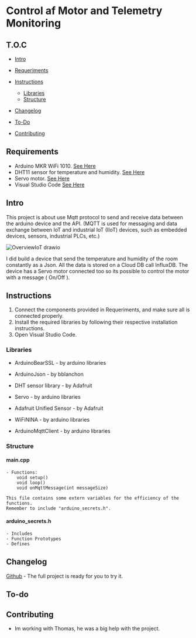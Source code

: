 # Control af Motor and Telemetry Monitoring



## T.O.C

* [Intro](#Intro)
* [Requeriments](#Requeriments)

* [Instructions](#Instructions)

   * [Libraries](#Libraries)
   * [Structure](#Structure)

* [Changelog](#Changelog)
* [To-Do](#To-do)
* [Contributing](#Contributing)


## Requirements

- Arduino MKR WiFi 1010. [See Here](https://docs.arduino.cc/hardware/mkr-wifi-1010/)
- DHT11 sensor for temperature and humidity. [See Here](https://ardustore.dk/produkt/dht-11-temperature-humidity-module)
- Servo motor. [See Here](https://docs.arduino.cc/learn/electronics/servo-motors/)
- Visual Studio Code [See Here](https://code.visualstudio.com/)

## Intro

This project is about use Mqtt protocol to send and receive data between the arduino device and the API. 
(MQTT is used for messaging and data exchange between IoT and industrial IoT (IIoT) devices, such as embedded devices, sensors, industrial PLCs, etc.)

![OverviewIoT drawio](https://github.com/user-attachments/assets/0f525995-3d60-4257-ab02-a0c899f5a58d)

I did build a device that send the temperature and humidity of the room constantly as a Json. All the data is stored on a Cloud DB call InfluxDB.
The device has a Servo motor connected too so its possible to control the motor with a message ( On/Off ).

## Instructions

1. Connect the components provided in Requeriments, and make sure all is connected properly.
2. Install the required libraries by following their respective installation instructions.
3. Open Visual Studio Code.

### Libraries

  - ArduinoBearSSL - by arduino libraries

  - ArduinoJson - by bblanchon

  - DHT sensor library - by Adafruit

  - Servo - by arduino libraries

  - Adafruit Unified Sensor - by Adafruit

  - WiFiNINA - by arduino libraries

  - ArduinoMqttClient - by arduino libraries

### Structure

  #### main.cpp
    - Functions:
        void setup()
        void loop()
        void onMqttMessage(int messageSize)
      
    This file contains some extern variables for the efficiency of the functions.
    Remember to include "arduino_secrets.h".
    
  #### arduino_secrets.h
  
    - Includes
    - Function Prototypes
    - Defines

## Changelog
[Github](https://github.com/Cabuxito/MqttWebApiInfluxDB/tree/feature/InfluxDB) - The full project is ready for you to try it.



## To-do



## Contributing

* Im working with Thomas, he was a big help with the project.
